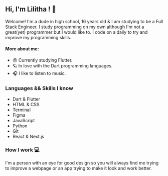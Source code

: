 

<!--

Here are some ideas to get you started:

- 🔭 I’m currently working on ...
- 🌱 I’m currently learning ...
- 👯 I’m looking to collaborate on ...
- 🤔 I’m looking for help with ...
- 💬 Ask me about ...
- 📫 How to reach me: ...
- 😄 Pronouns: ...
- ⚡ Fun fact: ...
-->
## Hi, I'm Lilitha ! 👋

Welcome! I'm a dude in high school, 16 years old & I am studying to be a Full Stack Engineer. I study programming on my own although I'm not  a great(yet) programmer but I would like to. I code on a daily to try and improve my programming skills.


#### More about me: 
- 😣 Currently studying Flutter.
- 🪐 In love with the Dart programming languages.
- 🎧 I like to listen to music.

### Languages && Skills I know
- Dart & Flutter
- HTML & CSS
- Terminal 
- Figma
- JavaScript
- Python
- Git
- React & Next.js

### How I work  💻
I'm a person with an eye for good design so you will always find me trying to improve a webpage or an app trying to make it look and work better.
